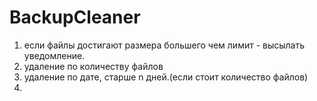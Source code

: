 # BackupCleaner
1. если файлы достигают размера большего чем лимит - высылать уведомление.
2. удаление по количеству файлов
3. удаление по дате, старше n дней.(если стоит количество файлов)
4. 
